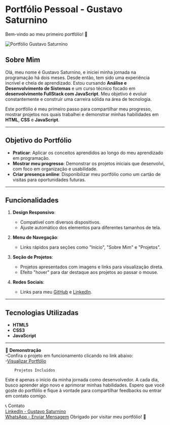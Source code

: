 # Portfólio Pessoal - Gustavo Saturnino

Bem-vindo ao meu primeiro portfólio! 🌟

![Portfólio Gustavo Saturnino](img/img-portifólio.png)

## Sobre Mim

Olá, meu nome é Gustavo Saturnino, e iniciei minha jornada na programação há dois meses. Desde então, tem sido uma experiência incrível e cheia de aprendizado. Estou cursando **Análise e Desenvolvimento de Sistemas** e um curso técnico focado em **desenvolvimento FullStack com JavaScript**. Meu objetivo é evoluir constantemente e construir uma carreira sólida na área de tecnologia.

Este portfólio é meu primeiro passo para compartilhar meu progresso, mostrar projetos nos quais trabalhei e demonstrar minhas habilidades em **HTML**, **CSS** e **JavaScript**.

---

## Objetivo do Portfólio

- **Praticar**: Aplicar os conceitos aprendidos ao longo do meu aprendizado em programação.
- **Mostrar meu progresso**: Demonstrar os projetos iniciais que desenvolvi, com foco em organização e usabilidade.
- **Criar presença online**: Disponibilizar meu portfólio como um cartão de visitas para oportunidades futuras.

---

## Funcionalidades

1. **Design Responsivo**:
   - Compatível com diversos dispositivos.
   - Ajuste automático dos elementos para diferentes tamanhos de tela.

2. **Menu de Navegação**:
   - Links rápidos para seções como "Início", "Sobre Mim" e "Projetos".

3. **Seção de Projetos**:
   - Projetos apresentados com imagens e links para visualização direta.
   - Efeito "hover" para dar destaque aos projetos ao passar o mouse.

4. **Redes Sociais**:
   - Links para meu [GitHub](https://github-readme-stats.vercel.app/api?username=Gustavo-Saturnino-1997&show_icons=true&theme=radical) e [LinkedIn](https://github-readme-stats.vercel.app/api/top-langs/?username=Gustavo-Saturnino-1997&layout=compact&theme=radica).

---

## Tecnologias Utilizadas

- **HTML5**
- **CSS3**
- **JavaScript**

---

🎥 **Demonstração**  
-Confira o projeto em funcionamento clicando no link abaixo:  
-[Visualizar Portfólio]()


        Projetos Incluídos
Este é apenas o início da minha jornada como desenvolvedor. A cada dia, busco aprender algo novo e aprimorar minhas habilidades. Espero que você goste do portfólio e fique à vontade para compartilhar feedbacks ou entrar em contato comigo.

📞 Contato  
[LinkedIn - Gustavo Saturnino](https://www.linkedin.com/in/gustavo-araujo-31a515250/)  
[WhatsApp - Enviar Mensagem](https://wa.me/5561999911234)
Obrigado por visitar meu portfólio! 🚀
